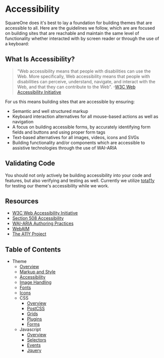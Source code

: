 #  Accessibility

SquareOne does it's best to lay a foundation for building themes that are accessible to all. Here are 
the guidelines we follow, which are are focused on building sites that are reachable and maintain 
the same level of functionality whether interacted with by screen reader or through the use of a keyboard:

## What Is Accessibility?

> "Web accessibility means that people with disabilities can use the Web. More specifically, Web 
> accessibility means that people with disabilities can perceive, understand, navigate, and interact 
> with the Web, and that they can contribute to the Web".
> -[W3C Web Accessibility Initiative](https://www.w3.org/WAI/intro/accessibility.php)

For us this means building sites that are accessible by ensuring:

* Semantic and well structured markup
* Keyboard interaction alternatives for all mouse-based actions as well as navigation
* A focus on building accessible forms, by accurately identifying form fields and buttons and using proper form tags
* Text-based alternatives for all images, videos, icons and SVGs
* Building functionality and/or components which are accessible to assistive technologies through the use of WAI-ARIA

## Validating Code

You should not only actively be building accessibility into your code and features, but also verifying and testing as well. Currently we utilize [tota11y](http://khan.github.io/tota11y/) for testing our theme's accessibility while we work.

## Resources

* [W3C Web Accessibility Initiative](https://www.w3.org/WAI/)
* [Section 508 Accessibility](https://www.section508.gov/)
* [WAI-ARIA Authoring Practices](http://w3c.github.io/aria/practices/aria-practices.html)
* [WebAIM](http://webaim.org/)
* [The A11Y Project](http://a11yproject.com/)

## Table of Contents

* Theme
  * [Overview](/docs/frontend/README.md)
  * [Markup and Style](/docs/frontend/markup-and-style.md)
  * [Accessibility](/docs/frontend/accessibility.md)
  * [Image Handling](/docs/frontend/images.md)
  * [Fonts](/docs/frontend/fonts.md)
  * [Icons](/docs/frontend/icons.md)
  * CSS
    * [Overview](/docs/frontend/css/README.md)
    * [PostCSS](/docs/frontend/css/postcss.md)
    * [Grids](/docs/frontend/css/grids.md)
    * [Plugins](/docs/frontend/css/plugins.md)
    * [Forms](/docs/frontend/css/forms.md)
  * Javascript
    * [Overview](/docs/frontend/js/README.md)
    * [Selectors](/docs/frontend/js/selectors.md)
    * [Events](/docs/frontend/js/events.md)
    * [Jquery](/docs/frontend/js/jquery.md)
